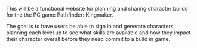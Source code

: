 This will be a functional website for planning and sharing character builds for the the PC game Pathfinder: Kingmaker.


The goal is to have users be able to sign in and generate characters, planning each level up to see what skills are available and how they impact their character overall before they need commit to a build in game. 
